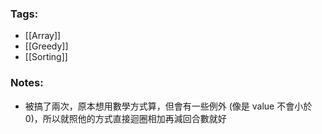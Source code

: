 ### Tags:
- [[Array]]
- [[Greedy]]
- [[Sorting]]
### Notes:
- 被搞了兩次，原本想用數學方式算，但會有一些例外 (像是 value 不會小於 0)，所以就照他的方式直接迴圈相加再減回合數就好
